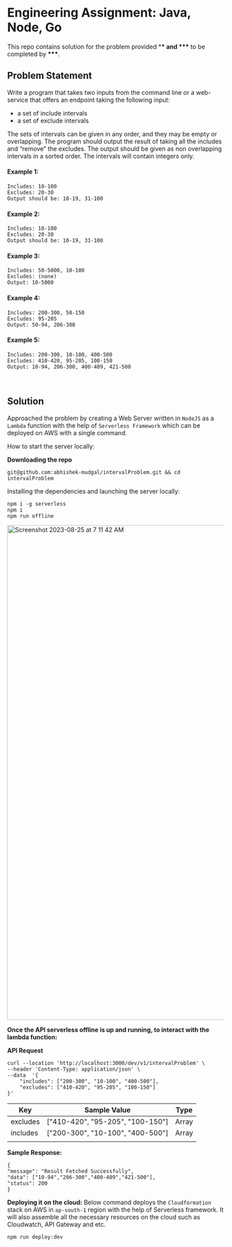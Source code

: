 # Engineering Assignment: Java, Node, Go

This repo contains solution for the problem provided \***\* and \*\*\*** to be completed by **\*\*\***.

## Problem Statement

Write a program that takes two inputs from the command line or a web-service that offers an endpoint taking the following input:

- a set of include intervals
- a set of exclude intervals

The sets of intervals can be given in any order, and they may be empty or overlapping. The program
should output the result of taking all the includes and “remove” the excludes. The output should be given
as non overlapping intervals in a sorted order. The intervals will contain integers only.

#### Example 1:

    Includes: 10-100
    Excludes: 20-30
    Output should be: 10-19, 31-100

#### Example 2:

    Includes: 10-100
    Excludes: 20-30
    Output should be: 10-19, 31-100

#### Example 3:

    Includes: 50-5000, 10-100
    Excludes: (none)
    Output: 10-5000

#### Example 4:

    Includes: 200-300, 50-150
    Excludes: 95-205
    Output: 50-94, 206-300

#### Example 5:

    Includes: 200-300, 10-100, 400-500
    Excludes: 410-420, 95-205, 100-150
    Output: 10-94, 206-300, 400-409, 421-500

<br>

## Solution

Approached the problem by creating a Web Server written in `NodeJS` as a `Lambda` function with the help of `Serverless Framework` which can be deployed on AWS with a single command.

How to start the server locally:

**Downloading the repo**

    git@github.com:abhishek-mudgal/intervalProblem.git && cd intervalProblem

Installing the dependencies and launching the server locally:

    npm i -g serverless
    npm i
    npm run offline

<img width="1144" alt="Screenshot 2023-08-25 at 7 11 42 AM" src="https://github.com/abhishek-mudgal/intervalProblem/assets/25780393/5ad01fdb-5b1d-4a57-9c6a-df6524ddb7f9">


**Once the API serverless offline is up and running, to interact with the lambda function:**

**API Request**

    curl --location 'http://localhost:3000/dev/v1/intervalProblem' \
    --header 'Content-Type: application/json' \
    --data  '{
        "includes": ["200-300", "10-100", "400-500"],
        "excludes": ["410-420", "95-205", "100-150"]
    }'

| Key      	| Sample Value                     	| Type  	|
|----------	|----------------------------------	|-------	|
| excludes 	| ["410-420", "95-205", "100-150"] 	| Array 	|
| includes 	| ["200-300", "10-100", "400-500"] 	| Array 	|
|          	|                                  	|       	|

**Sample Response:**

    {
    "message": "Result Fetched Successfully",
    "data": ["10-94","206-300","400-409","421-500"],
    "status": 200
    }

**Deploying it on the cloud:**
Below command deploys the `Cloudformation` stack on AWS in `ap-south-1` region with the help of Serverless framework. It will also assemble all the necessary resources on the cloud such as Cloudwatch, API Gateway and etc.

    npm run deploy:dev
